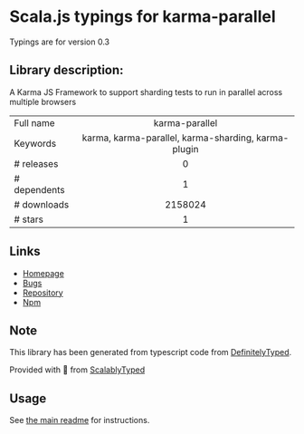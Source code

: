 
# Scala.js typings for karma-parallel

Typings are for version 0.3

## Library description:
A Karma JS Framework to support sharding tests to run in parallel across multiple browsers

|                    |                 |
| ------------------ | :-------------: |
| Full name          | karma-parallel |
| Keywords           | karma, karma-parallel, karma-sharding, karma-plugin |
| # releases         | 0 |
| # dependents       | 1 |
| # downloads        | 2158024 |
| # stars            | 1 |

## Links
- [Homepage](https://github.com/joeljeske/karma-parallel#readme)
- [Bugs](https://github.com/joeljeske/karma-parallel/issues)
- [Repository](https://github.com/joeljeske/karma-parallel)
- [Npm](https://www.npmjs.com/package/karma-parallel)
    


## Note
This library has been generated from typescript code from [DefinitelyTyped](https://definitelytyped.org).

Provided with :purple_heart: from [ScalablyTyped](https://github.com/oyvindberg/ScalablyTyped)

## Usage
See [the main readme](../../readme.md) for instructions.


